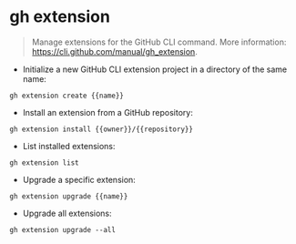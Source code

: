 # gh extension

> Manage extensions for the GitHub CLI command.
> More information: <https://cli.github.com/manual/gh_extension>.

- Initialize a new GitHub CLI extension project in a directory of the same name:

`gh extension create {{name}}`

- Install an extension from a GitHub repository:

`gh extension install {{owner}}/{{repository}}`

- List installed extensions:

`gh extension list`

- Upgrade a specific extension:

`gh extension upgrade {{name}}`

- Upgrade all extensions:

`gh extension upgrade --all`
